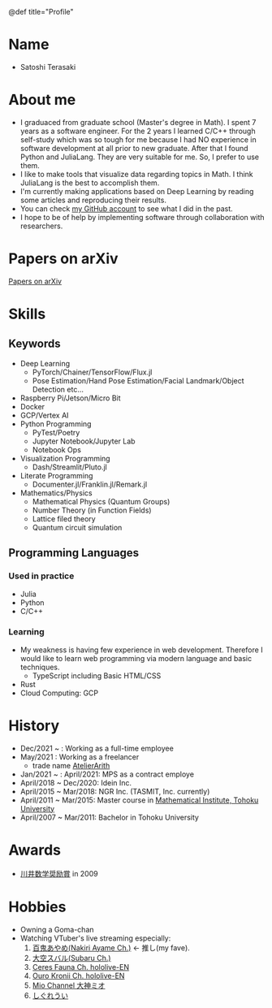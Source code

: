 @def title="Profile"

# Name

- Satoshi Terasaki

# About me

- I graduaced from graduate school (Master's degree in Math). I spent 7 years as a software engineer. For the 2 years I learned C/C++ through self-study which was so tough for me because I had NO experience in software development at all prior to new graduate. After that I found Python and JuliaLang. They are very suitable for me. So, I prefer to use them. 
- I like to make tools that visualize data regarding topics in Math. I think JuliaLang is the best to accomplish them.
- I'm currently making applications based on Deep Learning by reading some articles and reproducing their results.
- You can check [my GitHub account](https://github.com/terasakisatoshi) to see what I did in the past.
- I hope to be of help by implementing software through collaboration with researchers.

# Papers on arXiv

[Papers on arXiv](https://arxiv.org/search/hep-lat?searchtype=author&query=Terasaki%2C+S)

# Skills

## Keywords

- Deep Learning 
  - PyTorch/Chainer/TensorFlow/Flux.jl
  - Pose Estimation/Hand Pose Estimation/Facial Landmark/Object Detection etc...
- Raspberry Pi/Jetson/Micro Bit
- Docker
- GCP/Vertex AI
- Python Programming
  - PyTest/Poetry
  - Jupyter Notebook/Jupyter Lab
  - Notebook Ops
- Visualization Programming
  - Dash/Streamlit/Pluto.jl
- Literate Programming
  - Documenter.jl/Franklin.jl/Remark.jl
- Mathematics/Physics
  - Mathematical Physics (Quantum Groups)
  - Number Theory (in Function Fields)
  - Lattice filed theory
  - Quantum circuit simulation

## Programming Languages

### Used in practice

- Julia
- Python
- C/C++

### Learning

- My weakness is having few experience in web development. Therefore I would like to learn web programming via modern language and basic techniques.
  - TypeScript including Basic HTML/CSS
- Rust
- Cloud Computing: GCP

# History

- Dec/2021 ~ : Working as a full-time employee
- May/2021 : Working as a freelancer
  - trade name [AtelierArith](https://www.atelier-arith.jp/)
- Jan/2021 ~ : April/2021: MPS as a contract employe
- April/2018 ~ Dec/2020:  Idein Inc.
- April/2015 ~ Mar/2018:  NGR Inc. (TASMIT, Inc. currently)
- April/2011 ~ Mar/2015:  Master course in [Mathematical Institute, Tohoku University](https://www.sci.tohoku.ac.jp/english/department/)
- April/2007 ~ Mar/2011:  Bachelor in Tohoku University 

# Awards

- [川井数学奨励賞](http://kawai-zaidan.or.jp/Kawai-BSc-E.pdf) in 2009

# Hobbies

- Owning a Goma-chan
- Watching VTuber's live streaming especially:
  1. [百鬼あやめ(Nakiri Ayame Ch.)](https://www.youtube.com/channel/UC7fk0CB07ly8oSl0aqKkqFg) $\leftarrow$ 推し(my fave).
  1. [大空スバル(Subaru Ch.)](https://www.youtube.com/channel/UCvzGlP9oQwU--Y0r9id_jnA)
  1. [Ceres Fauna Ch. hololive-EN](https://www.youtube.com/channel/UCO_aKKYxn4tvrqPjcTzZ6EQ)
  1. [Ouro Kronii Ch. hololive-EN](https://www.youtube.com/channel/UCmbs8T6MWqUHP1tIQvSgKrg)
  1. [Mio Channel 大神ミオ](https://www.youtube.com/channel/UCp-5t9SrOQwXMU7iIjQfARg)
  1. [しぐれうい](https://www.youtube.com/channel/UCt30jJgChL8qeT9VPadidSw)
